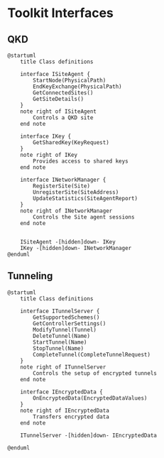 # Toolkit Interfaces

## QKD

    @startuml
        title Class definitions

        interface ISiteAgent {
            StartNode(PhysicalPath)
            EndKeyExchange(PhysicalPath)
            GetConnectedSites()
            GetSiteDetails()
        }
        note right of ISiteAgent
            Controls a QKD site
        end note

        interface IKey {
            GetSharedKey(KeyRequest)
        }
        note right of IKey
            Provides access to shared keys
        end note

        interface INetworkManager {
            RegisterSite(Site)
            UnregisterSite(SiteAddress)
            UpdateStatistics(SiteAgentReport)
        }
        note right of INetworkManager
            Controls the Site agent sessions
        end note


        ISiteAgent -[hidden]down- IKey
        IKey -[hidden]down- INetworkManager
    @enduml


## Tunneling

    @startuml
        title Class definitions

        interface ITunnelServer {
            GetSupportedSchemes()
            GetControllerSettings()
            ModifyTunnel(Tunnel)
            DeleteTunnel(Name)
            StartTunnel(Name)
            StopTunnel(Name)
            CompleteTunnel(CompleteTunnelRequest)
        }
        note right of ITunnelServer
            Controls the setup of encrypted tunnels
        end note

        interface IEncryptedData {
            OnEncryptedData(EncryptedDataValues)
        }
        note right of IEncryptedData
            Transfers encrypted data
        end note

        ITunnelServer -[hidden]down- IEncryptedData

    @enduml
